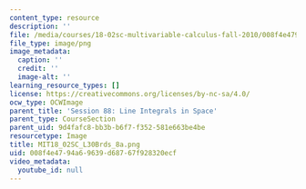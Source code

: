 ```yaml
---
content_type: resource
description: ''
file: /media/courses/18-02sc-multivariable-calculus-fall-2010/008f4e4794a69639d68767f928320ecf_MIT18_02SC_L30Brds_8a.png
file_type: image/png
image_metadata:
  caption: ''
  credit: ''
  image-alt: ''
learning_resource_types: []
license: https://creativecommons.org/licenses/by-nc-sa/4.0/
ocw_type: OCWImage
parent_title: 'Session 88: Line Integrals in Space'
parent_type: CourseSection
parent_uid: 9d4fafc8-bb3b-b6f7-f352-581e663be4be
resourcetype: Image
title: MIT18_02SC_L30Brds_8a.png
uid: 008f4e47-94a6-9639-d687-67f928320ecf
video_metadata:
  youtube_id: null
---
```

